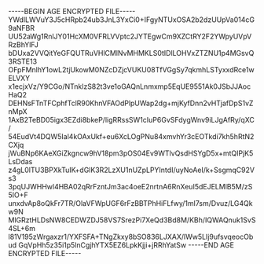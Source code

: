 -----BEGIN AGE ENCRYPTED FILE-----
YWdlLWVuY3J5cHRpb24ub3JnL3YxCi0+IFgyNTUxOSA2b2dzUUpVa014cG9aNFBR
UU52aWg1RnlJY01HcXM0VFRLVVptc2JYTEgwCm9XZCtRY2F2YWpyUVpVRzBhYlFJ
bDUxa2VVQitYeGFQUTRuVHlCMlNvMHMKLS0tIDlLOHVxZTZNU1p4MGsvQ3RSTE13
OFpFMnlhY1owL2tjUkowM0NZcDZjcVUKU08TfVGgSy7qkmhLSTyxxdRce1wELVXY
x1ecjxVz/Y9CGo/NTnklzS82t3ve1oGAQnLnmxmp5EqUE9551Ak0JSbJJAocHaQ2
DEHNsFTnTFCphfTclR90KhnVFAOdPlpUWap2dg+mjKyfDnn2vHTjafDpS1vZnMpX
1AxB2TeBD05igx3EZdi8bkeP/ligRRssSW1cIuP6GvSFdygWnv9iLJgAfRy/qXC/
54EudVt4DQW5Ial4kOAxUkf+eu6XcLOgPNu84xmvhYr3cEOTkdi7kh5hRtN2CXjq
jWuBNp6KAeXGiZkgncw9hV18pm3pOS04Ev9WTlvQsdHSYgD5x+mtQIPjK5LsDdas
z4gL0lTU3BPXkTuIK+dGlK3R2LzXU1nUZpLPYIntdI/uyNoAeI/k+SsgmqC92Vs3
3pqUJWHHwl4HBA02qRrFzntJm3ac4oeE2nrtnA6RnXeuI5dEJELMlB5M/zS5IO+F
unxdvAp8oQkFr7TR/OlaVFWpUGF6rFzBBTPhHiFLfwy/1ml7sm/Dvuz/LG4Qkw9N
MlGRztHLDsNW8CEDWZDJ58VS7SrezPi7XeQd3Bd8M/KBh/IQWAQnuk1SvS4SL+6m
l81V195zWrgaxzr1/YXFSFA+TNgZkxy8bSO836LJXAX/lWw5LIj9ufsvqeocObud
GqVpHh5z35i1p5lnCgjhYTX5EZ6LpkKjji+jRRhYatSw
-----END AGE ENCRYPTED FILE-----
